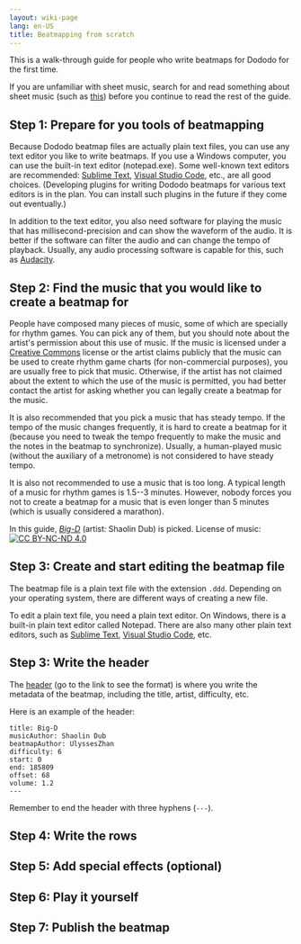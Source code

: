 ```yaml
---
layout: wiki-page
lang: en-US
title: Beatmapping from scratch
---
```


This is a walk-through guide for people who write beatmaps for Dododo for the first time.

If you are unfamiliar with sheet music, search for and read something about sheet music
(such as [this](https://www.simplifyingtheory.com/how-to-read-sheet-music-for-beginners/))
before you continue to read the rest of the guide.

## Step 1: Prepare for you tools of beatmapping

Because Dododo beatmap files are actually plain text files,
you can use any text editor you like to write beatmaps.
If you use a Windows computer, you can use the built-in text editor (notepad.exe).
Some well-known text editors are recommended:
[Sublime Text](https://www.sublimetext.com/), [Visual Studio Code](https://code.visualstudio.com/),
etc., are all good choices.
(Developing plugins for writing Dododo beatmaps for various text editors is in the plan.
You can install such plugins in the future if they come out eventually.)

In addition to the text editor, you also need software for playing the music
that has millisecond-precision and can show the waveform of the audio.
It is better if the software can filter the audio and can change the tempo of playback.
Usually, any audio processing software is capable for this, such as [Audacity](https://www.audacityteam.org/).

## Step 2: Find the music that you would like to create a beatmap for

People have composed many pieces of music, some of which are specially for rhythm games.
You can pick any of them, but you should note about the artist's permission about this use of music.
If the music is licensed under a [Creative Commons](https://creativecommons.org/) license
or the artist claims publicly that the music can be used to create rhythm game charts (for non-commercial purposes),
you are usually free to pick that music.
Otherwise, if the artist has not claimed about the extent to which the use of the music is permitted,
you had better contact the artist for asking whether you can legally create a beatmap for the music.

It is also recommended that you pick a music that has steady tempo.
If the tempo of the music changes frequently, it is hard to create a beatmap for it
(because you need to tweak the tempo frequently to make the music and the notes in the beatmap to synchronize).
Usually, a human-played music (without the auxiliary of a metronome) is not considered to have steady tempo.

It is also not recommended to use a music that is too long.
A typical length of a music for rhythm games is 1.5--3 minutes.
However, nobody forces you not to create a beatmap for a music that is even longer than 5 minutes
(which is usually considered a marathon).

In this guide,
[*Big-D*](https://files.freemusicarchive.org/storage-freemusicarchive-org/tracks/MQ8JO0BqKl2UADzKg74rwoY7mapqBT4uWpQYciTJ.mp3)
(artist: Shaolin Dub) is picked. License of music:
[![CC BY-NC-ND 4.0](https://licensebuttons.net/l/by-nc-nd/4.0/88x31.png)](https://creativecommons.org/licenses/by-nc-nd/4.0/)

## Step 3: Create and start editing the beatmap file

The beatmap file is a plain text file with the extension `.ddd`.
Depending on your operating system, there are different ways of creating a new file.

To edit a plain text file, you need a plain text editor.
On Windows, there is a built-in plain text editor called Notepad.
There are also many other plain text editors,
such as [Sublime Text](https://www.sublimetext.com/), [Visual Studio Code](https://code.visualstudio.com/), etc.

## Step 3: Write the header

The [header](beatmap-spec#header)
(go to the link to see the format) is where you write the metadata of the beatmap,
including the title, artist, difficulty, etc.

Here is an example of the header:

```plain
title: Big-D
musicAuthor: Shaolin Dub
beatmapAuthor: UlyssesZhan
difficulty: 6
start: 0
end: 185809
offset: 68
volume: 1.2
---
```

Remember to end the header with three hyphens (`---`).

## Step 4: Write the rows

<!-- TODO -->

## Step 5: Add special effects (optional)

<!-- TODO -->

## Step 6: Play it yourself

<!-- TODO -->

## Step 7: Publish the beatmap

<!-- TODO -->
